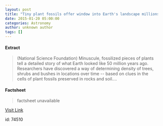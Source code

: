 ```yaml
---
layout: post
title: "Tiny plant fossils offer window into Earth's landscape millions of years ago"
date: 2015-01-20 05:00:00
categories: Astronomy
author: unknown author
tags: []
---
```



#### Extract
>(National Science Foundation) Minuscule, fossilized pieces of plants tell a detailed story of what Earth looked like 50 million years ago. Researchers have discovered a way of determining density of trees, shrubs and bushes in locations over time -- based on clues in the cells of plant fossils preserved in rocks and soil....

#### Factsheet
>factsheet unavailable

[Visit Link](http://www.eurekalert.org/pub_releases/2015-01/nsf-tpf012015.php)

id:   74510


